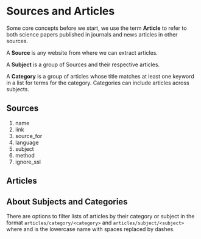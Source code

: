 # Sources and Articles

Some core concepts before we start, we use the term **Article** to refer to both science papers published in journals and news articles in other sources.

A **Source** is any website from where we can extract articles.

A **Subject** is a group of Sources and their respective articles. 

A **Category** is a group of articles whose title matches at least one keyword in a list for terms for the category. Categories can include articles across subjects.

## Sources





1. name
1. link
1. source_for
1. language
1. subject
1. method
1. ignore_ssl

## Articles


## About Subjects and Categories



There are options to filter lists of articles by their category or subject in the format `articles/category/<category>` and `articles/subject/<subject>` where <category> and <subject> is the lowercase name with spaces replaced by dashes.

